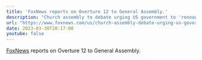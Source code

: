 ```yaml
---
title: 'FoxNews reports on Overture 12 to General Assembly.'
description: "Church assembly to debate urging US government to 'renounce the sin' of transgender procedures for minors"
url: "https://www.foxnews.com/us/church-assembly-debate-urging-us-government-renounce-sin-transgender-procedures-minors"
date: 2023-03-30T20:17:00
youtube: false
---
```

[FoxNews](https://www.foxnews.com/us/church-assembly-debate-urging-us-government-renounce-sin-transgender-procedures-minors) reports on Overture 12 to General Assembly.
